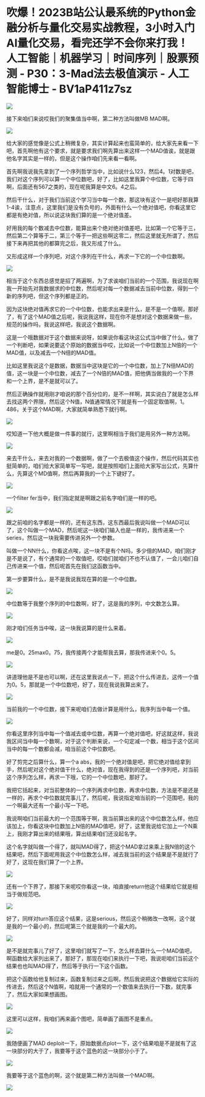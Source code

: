 # 吹爆！2023B站公认最系统的Python金融分析与量化交易实战教程，3小时入门AI量化交易，看完还学不会你来打我！人工智能｜机器学习｜时间序列｜股票预测 - P30：3-Mad法去极值演示 - 人工智能博士 - BV1aP411z7sz

![](img/3c9e6a01e1e4d89be837950dc9db394f_0.png)

接下来咱们来说哎我们的聚集值当中啊，第二种方法叫做MB MAD啊。

![](img/3c9e6a01e1e4d89be837950dc9db394f_2.png)

给大家的感觉像是公式上稍微复杂，其实计算起来也蛮简单的，给大家先来看一下吧，首先啊他有这个要求，就是要求我们啊先算出来这样一个MAD值诶，就是跟他名字其实是一样的，但是这个操作咱们先来看一看啊。

首先啊我说我先拿到了一个序列哲学当中，比如说什么123，然后4。1对数是吧，我们对这个序列可以算一个中位数吧，好了，比如这里我算个中位数，它等于四啊，后面还有567之类的，现在呢我算是中文6。4之后。

然后干什么，对于我们当前这个学习当中每一个数，那这块有这个一是吧好那我算1-4诶，注意点，这里我们是没有负号的，外面有什么一个绝对值吧，你看这里它都是有绝对值，所以说这块我们算的是一个绝对值差。

好用我的每个数减去中位数，能算出来个绝对绝对值差吧，比如第一个它等于三，然后第二个算等于二，第三个等于一把这些啊这零二，然后这里就无所谓了，然后接下来再把其他的都算完之后，我又形成了什么。

又形成这样一个序列吧，对这个序列在干什么，再求一下它的一个中位数啊。

![](img/3c9e6a01e1e4d89be837950dc9db394f_4.png)

相当于这个东西总感觉是招了两遍啊，为了求诶咱们当前的一个范围，我说现在啊我一开始先对我数据求的中位数，然后呢对每一个数据减去当前中位数，得到一个新的序列吧，但这个序列都是正的。

因为这块绝对值再求它的一个中位数，也能求出来是什么，是不是一个值啊，那好了，有了这个MAD值之后呢，我说我这样，现在你不是想对这个数据来做一些，规范的操作吗，我说这样吧，我说这个数据啊。

这是一个哦数据对于这个数据来说呀，如果说你看这块这公式当中做了什么，做了一个判断吧，如果说要这个原始的数据当中哎，比如说一个中位数加上N倍的一个MAD值，以及减去一个N倍的MAD值。

比如这里我说这个是数据，数据当中这块是它的一个中位数，加上了N倍MAD的值，这一块是一个中位数，减去了一个N倍的MAD值，把他俩当做我的一个下界和一个上界，是不是就可以了。

然后正确操作就用刚才咱说的那个百分位的，是不一样啊，其实说白了就是怎么样去找这两个界限，然后这个N值，N值通常情况下就是有一个固定取值啊，1。486，关于这个MAD啊，大家就简单熟悉下就行啊。



![](img/3c9e6a01e1e4d89be837950dc9db394f_6.png)

哎知道一下他大概是做一件事的就行，这里啊相当于我们是用另外一种方法啊。

![](img/3c9e6a01e1e4d89be837950dc9db394f_8.png)

来去干什么，来去对我的一个数据啊，做了一个去极值这个操作，然后代码其实也挺简单的，咱们给大家简单写一写吧，就是按照咱们上面给大家写出公式，先算什么，先算这个MD值啊，然后再算我的一个上下键好了。



![](img/3c9e6a01e1e4d89be837950dc9db394f_10.png)

一个filter fer当中，我们指定就是啊跟之前名字咱们是一样的吧。

![](img/3c9e6a01e1e4d89be837950dc9db394f_12.png)

跟之前咱的名字都是一样的，还有这东西，这东西最后我说叫做一个MAD可以了，这个叫做一个MAD，然后呢这一块咱们输入也是一样的，我传进来一个series，然后这一块我需要传进另外一个参数。

叫做一个NN什么，你看这点唉，这一块不是有个N吗，多少倍的MAD，咱们刚才是不是说了，有个通常的一个取值吧，哎咱们就咱们不也不认值了，一会儿咱们自己传进来一个值，然后呢首先在我们这函数当中。

第一步要算什么，是不是我说我现在算的是一个中位数。

![](img/3c9e6a01e1e4d89be837950dc9db394f_14.png)

中位数等于我整个序列的中位数啊，好了，这是我的序列，中文数怎么算。

![](img/3c9e6a01e1e4d89be837950dc9db394f_16.png)

刚才咱们任务当中唉，这一块我说算的是什么来着。

![](img/3c9e6a01e1e4d89be837950dc9db394f_18.png)

me是0。25max0。75，我传接两个才能帮我去算，那我传进来个0。5。

![](img/3c9e6a01e1e4d89be837950dc9db394f_20.png)

讲道理他是不是也可以啊，还在这里我说点一下，把这个什么传进去，这传一个值为0。5，那就是一个中位数吧，好了，现在我说我算出来了。



![](img/3c9e6a01e1e4d89be837950dc9db394f_22.png)

当前我的一个中位数，接下来呢咱们去做计算是用什么，我序列当中每一个值。

![](img/3c9e6a01e1e4d89be837950dc9db394f_24.png)

你看这里序列当中每一个值减去或中位数，再算一个绝对值吧，好这就这样，我说我区间当中每一个数啊，对于这个判断来说，一个句定减一个数，相当于这个区间当中的每一个数都会减，咱当前这个中位数吧。

好了剪完之后算什么，算一个a abs，我的一个绝对值是吧，把它绝对值给拿到手，然后呢对这个绝对值干什么，绝对值，现在我得到的还是一个序列吧，对当前这个序列怎么样，再求一下哦，它的一个中位数吧，那好了。

我把它括起来，对当前整体的一个序列再求中位数，再求中位数，方法是不是还是一样的，再求个中位数就完事儿了，然后呢，我说指定咱当前的一个范围吧，我的一个啊最大还有一个最小写一下吧。

我说啊咱们当前最大的一个范围等于啊，我当前算出来的这个中位数怎么样，他应该加上，你看这块中位数加上N倍的MAD值吧，好了，这里我说给它加上一个N乘上，我刚才算出来的结果哦，算出结果咱们还没起名字。

这个名字就叫做一个得了，就叫MAD得了，把这个MAD拿过来乘上我N倍的这个结果吧，然后下面呢用我这个中位数怎么样，减去我当前的这个结果是不是就行了好了，这现在我们算了一个上界。



![](img/3c9e6a01e1e4d89be837950dc9db394f_26.png)

还有一个下界了，那接下来呢哎你看这一块，咱直接return他这个结果给它就是相当于做规范吧。

![](img/3c9e6a01e1e4d89be837950dc9db394f_28.png)

好了，同样对turn答应这个结果，这是serious，然后这个稍微改一改啊，这个就是我的一个最小的，然后呢第三个就是我的一个最大的。



![](img/3c9e6a01e1e4d89be837950dc9db394f_30.png)

是不是就完事儿了好了，这里咱们就写了一下，怎么样去算什么一个MAD值吧，啊函数给大家列出来了，那好了，那现在咱们来执行一下吧，我说呃咱们当前这个结果也也叫MAD得了，然后等于执行一下这个函数。

把这个函数给他复制过来，函数复制过来之后啊，然后我说把这个数据给它实际的传进去，然后这个N值啊，咱就用一个通常的一个数值来去执行一下数，就完事了，然后大家如果想画图。



![](img/3c9e6a01e1e4d89be837950dc9db394f_32.png)

这里可以这样，我咱们再来画个图吧，简单画了画图不是重点。

![](img/3c9e6a01e1e4d89be837950dc9db394f_34.png)

我随便画了MAD deploit一下，原始数据点plot一下，这个结果咱是不是就有了这一块部分的大于了，我要等于这个蓝色的这一块部分小于了。



![](img/3c9e6a01e1e4d89be837950dc9db394f_36.png)

我要等于这个蓝色的啊，这个就是第二种方法叫做一个MAD啊。

![](img/3c9e6a01e1e4d89be837950dc9db394f_38.png)